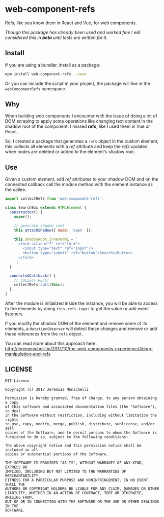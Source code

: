 # web-component-refs

Refs, like you know them in React and Vue, for web components.

_Though this package has already been used and worked fine I will considered this in **beta** until tests are written for it._


## Install

If you are using a bundler, install as a package:

```sh
npm install web-component-refs --save
```

Or you can include the script in your project, the package will live in the `webComponentRefs` namespace.


## Why

When building web components I encounter with the issue of doing a lot of DOM scraping to apply some operations like changing text content in the shadow root of the component. I missed **refs**, like I used them in Vue or React.

So, I created a package that generates a `refs` object in the custom element, this collects all elements with a _ref_ attribute and keep the _refs_ updated when nodes are deleted or added to the element's shadow root.


## Use

Given a custom element, add _ref_ attributes to your shadow DOM and on the connected callback call the module method with the element instance as the callee.

```js
import collectRefs from 'web-component-refs';

class SearchBox extends HTMLElement {
  constructor() {
    super();

    // generate shadow root
    this.attachShadow({ mode: 'open' });

    this.shadowRoot.innerHTML = `
      <form action="?" ref="form">
        <input type="text" ref="input"/>
        <button type="submit" ref="button">Search</button>
      </form>
    `;
  }

  connectedCallback() {
    // COLLECT REFS!
    collectRefs.call(this);
  }
}
```

After the module is initialized inside the instance, you will be able to access to the elements by doing `this.refs.input` to get the value or add event listeners.

If you modify the shadow DOM of the element and remove some of its elements, a `MutationObserver` will detect these changes and remove or add these references from the `refs` object.

You can read more about this approach here: http://jeremenichelli.io/2017/10/the-web-components-experience/#dom-manipulation-and-refs


## LICENSE

```
MIT License

Copyright (c) 2017 Jeremias Menichelli

Permission is hereby granted, free of charge, to any person obtaining a copy
of this software and associated documentation files (the "Software"), to deal
in the Software without restriction, including without limitation the rights
to use, copy, modify, merge, publish, distribute, sublicense, and/or sell
copies of the Software, and to permit persons to whom the Software is
furnished to do so, subject to the following conditions:

The above copyright notice and this permission notice shall be included in all
copies or substantial portions of the Software.

THE SOFTWARE IS PROVIDED "AS IS", WITHOUT WARRANTY OF ANY KIND, EXPRESS OR
IMPLIED, INCLUDING BUT NOT LIMITED TO THE WARRANTIES OF MERCHANTABILITY,
FITNESS FOR A PARTICULAR PURPOSE AND NONINFRINGEMENT. IN NO EVENT SHALL THE
AUTHORS OR COPYRIGHT HOLDERS BE LIABLE FOR ANY CLAIM, DAMAGES OR OTHER
LIABILITY, WHETHER IN AN ACTION OF CONTRACT, TORT OR OTHERWISE, ARISING FROM,
OUT OF OR IN CONNECTION WITH THE SOFTWARE OR THE USE OR OTHER DEALINGS IN THE
SOFTWARE.
```
